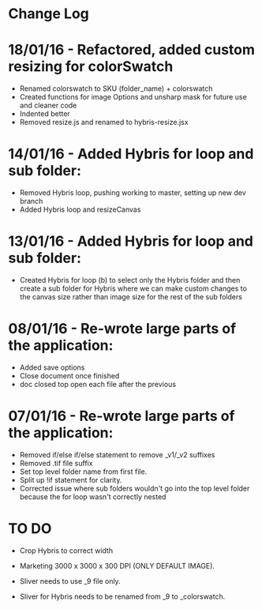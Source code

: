 # Change Log


18/01/16 - Refactored, added custom resizing for colorSwatch
===================================================
- Renamed colorswatch to SKU (folder_name) + colorswatch
- Created functions for image Options and unsharp mask for
  future use and cleaner code
- Indented better
- Removed resize.js and renamed to hybris-resize.jsx


14/01/16 - Added Hybris for loop and sub folder:
===================================================
- Removed Hybris loop, pushing working to master, setting up new
  dev branch
- Added Hybris loop and resizeCanvas
  


13/01/16 - Added Hybris for loop and sub folder:
===================================================
- Created Hybris for loop (b) to select only the Hybris folder and then create a
  sub folder for Hybris where we can make custom changes to the canvas size rather 
  than image size for the rest of the sub folders


08/01/16 - Re-wrote large parts of the application:
===================================================
- Added save options
- Close document once finished
- doc closed top open each file after the previous


07/01/16 - Re-wrote large parts of the application:
===================================================

- Removed if/else if/else statement to remove _v1/_v2 suffixes
- Removed .tif file suffix 
- Set top level folder name from first file.
- Split up !if statement for clarity. 
- Corrected issue where sub folders wouldn't go into the top level folder because
  the for loop wasn't correctly nested










TO DO
============

- Crop Hybris to correct width

- Marketing 3000 x 3000 x 300 DPI (ONLY DEFAULT IMAGE).

- Sliver needs to use _9 file only. 

- Sliver for Hybris needs to be renamed from _9 to _colorswatch. 

